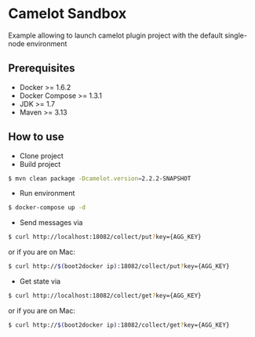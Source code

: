 # Camelot Sandbox

Example allowing to launch camelot plugin project with the default single-node environment

## Prerequisites
* Docker >= 1.6.2
* Docker Compose >= 1.3.1
* JDK >= 1.7
* Maven >= 3.13

## How to use
* Clone project
* Build project
```bash
$ mvn clean package -Dcamelot.version=2.2.2-SNAPSHOT
```
* Run environment
```bash
$ docker-compose up -d
```
* Send messages via
```bash
$ curl http://localhost:18082/collect/put?key={AGG_KEY}
```
or if you are on Mac:
```bash
$ curl http://$(boot2docker ip):18082/collect/put?key={AGG_KEY}
```

* Get state via
```bash
$ curl http://localhost:18082/collect/get?key={AGG_KEY}
```
or if you are on Mac:
```bash
$ curl http://$(boot2docker ip):18082/collect/get?key={AGG_KEY}
```
